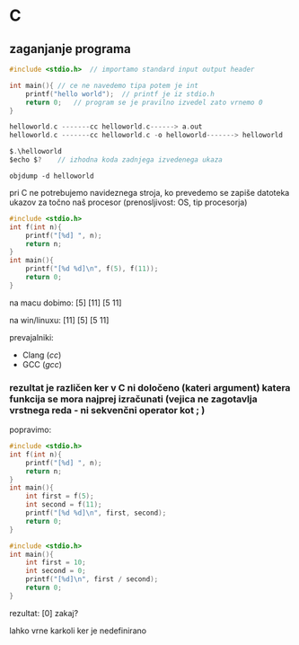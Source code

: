 # C

## zaganjanje programa

```C
#include <stdio.h>  // importamo standard input output header

int main(){ // ce ne navedemo tipa potem je int
    printf("hello world");  // printf je iz stdio.h
    return 0;   // program se je pravilno izvedel zato vrnemo 0
}

helloworld.c -------cc helloworld.c------> a.out
helloworld.c -------cc helloworld.c -o helloworld-------> helloworld

$.\helloworld
$echo $?    // izhodna koda zadnjega izvedenega ukaza
```

```
objdump -d helloworld
```

pri C ne potrebujemo navideznega stroja, ko prevedemo se zapiše datoteka ukazov za točno naš procesor
(prenosljivost: OS, tip procesorja)

```C
#include <stdio.h>
int f(int n){
    printf("[%d] ", n);
    return n;
}
int main(){
    printf("[%d %d]\n", f(5), f(11));
    return 0;
}
```
na macu dobimo: [5] [11] [5 11]

na win/linuxu: [11] [5] [5 11]

prevajalniki:
- Clang (*cc*)
- GCC (*gcc*)
### rezultat je različen ker v C ni določeno (kateri argument) katera funkcija se mora najprej izračunati (vejica ne zagotavlja vrstnega reda - ni sekvenčni operator kot ; )
popravimo:
```C
#include <stdio.h>
int f(int n){
    printf("[%d] ", n);
    return n;
}
int main(){
    int first = f(5);
    int second = f(11);
    printf("[%d %d]\n", first, second);
    return 0;
}
```

```C
#include <stdio.h>
int main(){
    int first = 10;
    int second = 0;
    printf("[%d]\n", first / second);
    return 0;
}
```
rezultat: [0] zakaj?

lahko vrne karkoli ker je nedefinirano
